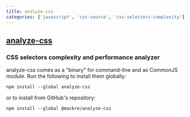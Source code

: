 ```yaml
---
title: analyze-css
categories: ['javascript', 'css-source', 'css-selectors-complexity']
---
```

## [analyze-css](https://github.com/macbre/analyze-css)

### CSS selectors complexity and performance analyzer


analyze-css comes as a "binary" for command-line and as CommonJS module. Run the following to install them globally:

```
npm install --global analyze-css
```

or to install from GitHub's repository:

```
npm install --global @macbre/analyze-css
```
